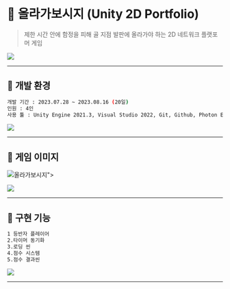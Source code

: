 # :crystal_ball: 올라가보시지 (Unity 2D Portfolio)
> 제한 시간 안에 함정을 피해 골 지점 발판에 올라가야 하는 2D 네트워크 플랫포머 게임

![](../header.png)

---
## :crystal_ball: 개발 환경

```sh
개발 기간 : 2023.07.28 ~ 2023.08.16 (20일)
인원 : 4인
사용 툴 : Unity Engine 2021.3, Visual Studio 2022, Git, Github, Photon Engine
```
![](../header.png)

---
## :crystal_ball: 게임 이미지

![올라가보시지](https://github.com/KANGSOOIN/3D-Valiant-of-Knight/assets/130741297/0e7762f8-4568-4691-a2b2-8db97ad39925)">

![](../header.png)

---
## :crystal_ball: 구현 기능

```sh
1 등반자 플레이어
2.타이머 동기화
3.로딩 씬
4.점수 시스템
5.점수 결과씬
```

![](../header.png)

---

